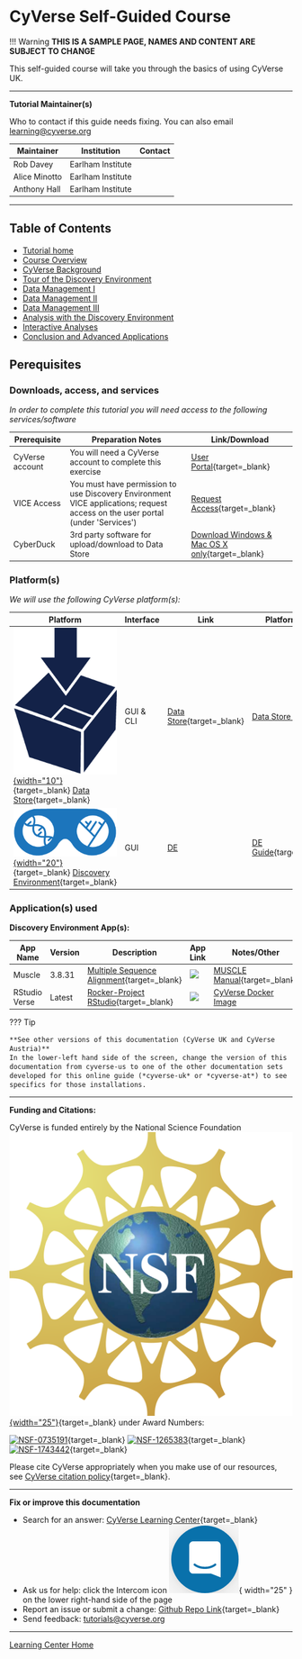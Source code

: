 # **CyVerse Self-Guided Course** 

!!! Warning
    **THIS IS A SAMPLE PAGE, NAMES AND CONTENT ARE SUBJECT TO CHANGE**

This self-guided course will take you through the basics of using CyVerse UK.

------------------------------------------------------------------------

**Tutorial Maintainer(s)**

Who to contact if this guide needs fixing. You can also email <learning@cyverse.org>

| Maintainer | Institution | Contact |
|------------|-------------|---------|
| Rob Davey | Earlham Institute |
| Alice Minotto | Earlham Institute |
| Anthony Hall| Earlham Institute |

------------------------------------------------------------------------

## Table of Contents

* [Tutorial home](index.md) 
* [Course Overview](step1.md)
* [CyVerse Background](step2.md)
* [Tour of the Discovery Environment](step3.md)
* [Data Management I](step4.md) 
* [Data Management II](step5.md) 
* [Data Management III](step6.md) 
* [Analysis with the Discovery Environment](step7.md)
* [Interactive Analyses](step8.md) 
* [Conclusion and Advanced Applications](final_step.md) 

## Perequisites

### Downloads, access, and services

*In order to complete this tutorial you will need access to the
following services/software*

| Prerequisite | Preparation Notes | Link/Download |
|--------------|-------------------|---------------|
| CyVerse account | You will need a CyVerse account to complete this exercise | [User Portal](https://user.cyverse.org){target=_blank} |
  VICE Access | You must have permission to use Discovery Environment VICE applications; request access on the user portal (under 'Services') | [Request Access](https://user.cyverse.org/services){target=_blank} |
| CyberDuck | 3rd party software for upload/download to Data Store | [Download Windows & Mac OS X only](https://cyberduck.io){target=_blank} |

### Platform(s)

*We will use the following CyVerse platform(s):*

| Platform | Interface | Link  | Platform Tour |
|----------|-----------|-------|---------------|
| [![DS](assets/data_store/datastore-icon.png){width="10"}](https://de.cyverse.org/data){target=_blank} [Data Store](https://de.cyverse.org/data){target=_blank} | GUI & CLI | [Data Store](https://cyverse.org/data-store){target=_blank} | [Data Store Guide]() |              
| [![DE](assets/de/logos/deIcon.png){width="20"}](https://de.cyverse.org/data){target=_blank} [Discovery Environment](https://de.cyverse.org/de){target=_blank} | GUI | [DE](https://cyverse.org/discovery-environment) | [DE Guide](){target=_blank} |         

### Application(s) used

**Discovery Environment App(s):**

| App Name | Version | Description | App Link | Notes/Other |
|----------|---------|-------------|----------|-------|
| Muscle | 3.8.31 | [Multiple Sequence Alignment](https://www.ebi.ac.uk/Tools/msa/muscle/){target=_blank} | <a href="https://de.cyverse.org/apps/de/9b41c9e4-5031-4a49-b1cb-c471335df16e/launch" target="_blank"><img src="https://img.shields.io/badge/Muscle-3.8.31-lightblue?style=plastic"></a> | [MUSCLE Manual](https://drive5.com/muscle/manual/){target=_blank}        
| RStudio Verse | Latest | [Rocker-Project RStudio](https://rocker-project.org/images){target=_blank} | <a href="https://de.cyverse.org/apps/de/48b6e7ae-8b64-11ec-92dc-008cfa5ae621/launch" target="_blank"><img src="https://img.shields.io/badge/Verse-latest-blue?style=plastic&logo=rstudio"></a> | [CyVerse Docker Image](https://https://github.com/cyverse-vice/rstudio-verse)

??? Tip
 
    **See other versions of this documentation (CyVerse UK and CyVerse Austria)**
    In the lower-left hand side of the screen, change the version of this
    documentation from cyverse-us to one of the other documentation sets
    developed for this online guide (*cyverse-uk* or *cyverse-at*) to see
    specifics for those installations.

-----------------------------------------------------------------------

**Funding and Citations:**

CyVerse is funded entirely by the National Science Foundation [![NSF](assets/nsf.png){width="25"}](https://nsf.gov){target=_blank} under Award Numbers:

[![NSF-0735191](https://img.shields.io/badge/NSF-0735191-blue.svg)](https://www.nsf.gov/awardsearch/showAward?AWD_ID=0735191){target=_blank}  [![NSF-1265383](https://img.shields.io/badge/NSF-1265383-blue.svg)](https://www.nsf.gov/awardsearch/showAward?AWD_ID=1265383){target=_blank}  [![NSF-1743442](https://img.shields.io/badge/NSF-1743442-blue.svg)](https://www.nsf.gov/awardsearch/showAward?AWD_ID=1743442){target=_blank}

Please cite CyVerse appropriately when you make use of our resources, see [CyVerse citation policy](https://cyverse.org/policies/cite-cyverse){target=_blank}.

-----------------------------------------------------------------------

**Fix or improve this documentation**

  - Search for an answer:
     [CyVerse Learning Center](https://learning.cyverse.org){target=_blank}
  - Ask us for help:
    click the Intercom icon ![Intercom](assets/intercom.png){ width="25" } on the lower right-hand side of the page
  - Report an issue or submit a change:
    [Github Repo Link](https://github.com/cyverse-learning-materials/){target=_blank}
  - Send feedback: <tutorials@cyverse.org>
  
------------------------------------------------------------------------

[Learning Center Home](http://learning.cyverse.org/)
